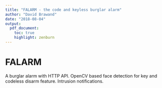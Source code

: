 ```yaml
---
title: "FALARM - the code and keyless burglar alarm"
author: "David Brawand"
date: "2018-08-04"
output:
  pdf_document:
    toc: true
    highlight: zenburn
---
```

# FALARM

A burglar alarm with HTTP API. OpenCV based face detection for key and codeless disarm feature. Intrusion notifications.

